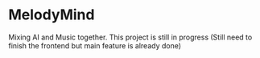 # MelodyMind
Mixing AI and Music together.
This project is still in progress (Still need to finish the frontend but main feature is already done)
